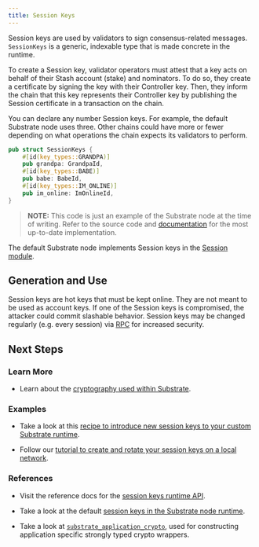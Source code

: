 ```yaml
---
title: Session Keys
---
```


Session keys are used by validators to sign consensus-related messages.
`SessionKeys` is a generic, indexable type that is made concrete in the runtime.

To create a Session key, validator operators must attest that a key acts on
behalf of their Stash account (stake) and nominators. To do so, they create a
certificate by signing the key with their Controller key. Then, they inform the
chain that this key represents their Controller key by publishing the Session
certificate in a transaction on the chain.

You can declare any number Session keys. For example, the default Substrate node
uses three. Other chains could have more or fewer depending on what operations
the chain expects its validators to perform.

```rust
pub struct SessionKeys {
    #[id(key_types::GRANDPA)]
    pub grandpa: GrandpaId,
    #[id(key_types::BABE)]
    pub babe: BabeId,
    #[id(key_types::IM_ONLINE)]
    pub im_online: ImOnlineId,
}
```

> **NOTE:** This code is just an example of the Substrate node at the time of
> writing. Refer to the source code and
> [documentation](/rustdocs/master/node_runtime/struct.SessionKeys.html) for the
> most up-to-date implementation.

The default Substrate node implements Session keys in the [Session
module](/rustdocs/master/srml_session/index.html).

## Generation and Use

Session keys are hot keys that must be kept online. They are not meant to be
used as account keys. If one of the Session keys is compromised, the attacker
could commit slashable behavior. Session keys may be changed regularly (e.g.
every session) via
[RPC](/rustdocs/master/substrate_rpc/author/trait.AuthorApi.html#tymethod.rotate_keys)
for increased security.

## Next Steps

### Learn More

* Learn about the [cryptography used within
  Substrate](conceptual/keyring/session-keys.md).

### Examples

* Take a look at this [recipe to introduce new session keys to your custom
  Substrate runtime](TODO).

* Follow our [tutorial to create and rotate your session keys on a local
  network](TODO).

### References

* Visit the reference docs for the [session keys runtime
  API](/rustdocs/master/substrate_session/trait.SessionKeys.html).

* Take a look at the default [session keys in the Substrate node
  runtime](/rustdocs/master/node_runtime/struct.SessionKeys.html).

* Take a look at
  [`substrate_application_crypto`](/rustdocs/master/substrate_application_crypto/index.html),
  used for constructing application specific strongly typed crypto wrappers.
